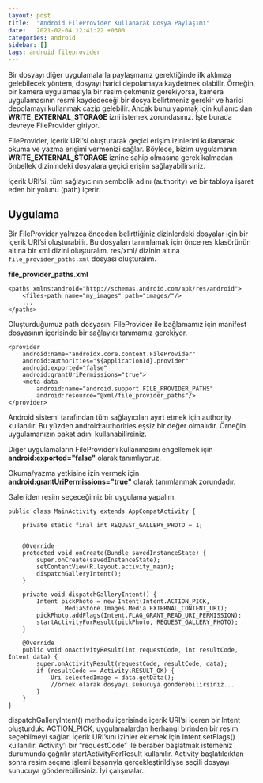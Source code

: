 ```yaml
---
layout: post
title:  "Android FileProvider Kullanarak Dosya Paylaşımı"
date:   2021-02-04 12:41:22 +0300
categories: android 
sidebar: []
tags: android fileprovider
---
```


Bir dosyayı diğer uygulamalarla paylaşmanız gerektiğinde ilk aklınıza gelebilecek yöntem, dosyayı harici depolamaya kaydetmek olabilir. Örneğin, bir kamera uygulamasıyla bir resim çekmeniz gerekiyorsa, kamera uygulamasının resmi kaydedeceği bir dosya belirtmeniz gerekir ve harici depolamayı kullanmak cazip gelebilir. Ancak bunu yapmak için kullanıcıdan **WRITE_EXTERNAL_STORAGE** izni istemek zorundasınız. İşte burada devreye FileProvider giriyor.

FileProvider, içerik URI’si oluşturarak geçici erişim izinlerini kullanarak okuma ve yazma erişimi vermenizi sağlar. Böylece, bizim uygulamanın **WRITE_EXTERNAL_STORAGE** iznine sahip olmasına gerek kalmadan önbellek dizinindeki dosyalara geçici erişim sağlayabilirsiniz.

İçerik URI’si, tüm sağlayıcının sembolik adını (authority) ve bir tabloya işaret eden bir yolunu (path) içerir.

## Uygulama

Bir FileProvider yalnızca önceden belirttiğiniz dizinlerdeki dosyalar için bir içerik URI’si oluşturabilir. Bu dosyaları tanımlamak için önce res klasörünün altına bir xml dizini oluşturalım. res/xml/ dizinin altına <code>file_provider_paths.xml</code> dosyası oluşturalım.

**file_provider_paths.xml**
```
<paths xmlns:android="http://schemas.android.com/apk/res/android">
    <files-path name="my_images" path="images/"/>
    ...
</paths>
```

Oluşturduğumuz path dosyasını FileProvider ile bağlamamız için manifest dosyasının içerisinde bir sağlayıcı tanımamız gerekiyor.

```
<provider
    android:name="androidx.core.content.FileProvider"
    android:authorities="${applicationId}.provider"
    android:exported="false"
    android:grantUriPermissions="true">
    <meta-data
        android:name="android.support.FILE_PROVIDER_PATHS"
        android:resource="@xml/file_provider_paths"/>
</provider>
```

Android sistemi tarafından tüm sağlayıcıları ayırt etmek için authority kullanılır. Bu yüzden android:authorities eşsiz bir değer olmalıdır. Örneğin uygulamanızın paket adını kullanabilirsiniz.

Diğer uygulamaların FileProvider’ı kullanmasını engellemek için **android:exported="false"** olarak tanımlıyoruz.

Okuma/yazma yetkisine izin vermek için **android:grantUriPermissions="true"** olarak tanımlanmak zorundadır.

Galeriden resim seçeceğimiz bir uygulama yapalım.

```
public class MainActivity extends AppCompatActivity {

    private static final int REQUEST_GALLERY_PHOTO = 1;


    @Override
    protected void onCreate(Bundle savedInstanceState) {
        super.onCreate(savedInstanceState);
        setContentView(R.layout.activity_main);
        dispatchGalleryIntent();
    }

    private void dispatchGalleryIntent() {
        Intent pickPhoto = new Intent(Intent.ACTION_PICK,
                MediaStore.Images.Media.EXTERNAL_CONTENT_URI);
        pickPhoto.addFlags(Intent.FLAG_GRANT_READ_URI_PERMISSION);
        startActivityForResult(pickPhoto, REQUEST_GALLERY_PHOTO);
    }

    @Override
    public void onActivityResult(int requestCode, int resultCode, Intent data) {
        super.onActivityResult(requestCode, resultCode, data);
        if (resultCode == Activity.RESULT_OK) {
            Uri selectedImage = data.getData();
            //örnek olarak dosyayı sunucuya gönderebilirsiniz...
        }
    }
}
```

dispatchGalleryIntent() methodu içerisinde içerik URI’si içeren bir Intent oluşturduk. ACTION_PICK, uygulamalardan herhangi birinden bir resim seçebilmeyi sağlar. İçerik URI’sını izinler eklemek için Intent.setFlags() kullanılır. Activity’i bir “requestCode” ile beraber başlatmak istemeniz durumunda çağrılır startActivityForResult kullanılır. Activity başlatıldıktan sonra resim seçme işlemi başarıyla gerçekleştirildiyse seçili dosyayı sunucuya gönderebilirsiniz. İyi çalışmalar..